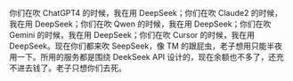 你们在吹 ChatGPT4 的时候，我在用 DeepSeek；你们在吹 Claude2 的时候，我在用 DeepSeek；你们在吹 Qwen 的时候，我在用 DeepSeek；你们在吹 Gemini 的时候，我在用 DeepSeek；你们在吹 Cursor 的时候，我在用 DeepSeek。现在你们都来吹 SeepSeek，像 TM 的跟屁虫，老子想用只能半夜用一下。所用的服务都是围绕 DeekSeek API 设计的，现在余额也不多了，还充不进去钱了。老子只想你们去死。

